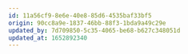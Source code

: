 ```yaml
---
id: 11a56cf9-8e6e-40e8-85d6-4535baf33bf5
origin: 90cc8a9e-1837-46bb-88f3-1bda9a49c29e
updated_by: 7d709850-5c35-4065-be68-b627c348051d
updated_at: 1652892340
---
```

